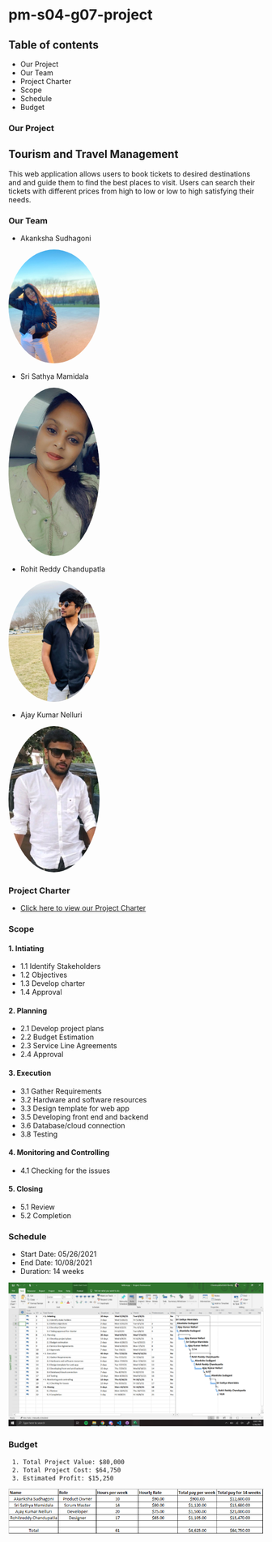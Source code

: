 # pm-s04-g07-project
## Table of contents
   * Our Project 
   * Our Team 
   * Project Charter
   * Scope 
   * Schedule 
   * Budget 

### Our Project 
  ##   Tourism and Travel Management 
   
  <P> This web application allows users to book tickets to desired destinations and and guide them to find the best places to visit. Users can search their tickets with different prices from high to low or low to high satisfying their needs. </p>

### Our Team

  * Akanksha Sudhagoni 
  
  
  <img src="images/Akanksha.jpg" alt="drawing" width="180" style="border-radius:50%" /> <br/>


  * Sri Sathya Mamidala 
  

  <img src="images/sathya.jpeg" alt="drawing" width="180" style="border-radius:50%" />  <br/>


  * Rohit Reddy Chandupatla  
  
   
   <img src="images/Rohit.jpg" alt="drawing" width="180" style="border-radius:50%" /> <br/>


  * Ajay Kumar Nelluri  
  

  <img src="images/Ajay.jfif" alt="drawing" width="180" style="border-radius:50%" /> <br/>

### Project Charter
  - [Click here to view our Project Charter](/scope/Charter.md)

### Scope
#### 1. Intiating
* 1.1 Identify Stakeholders
* 1.2 Objectives
* 1.3 Develop charter
* 1.4 Approval

#### 2. Planning
* 2.1 Develop project plans
* 2.2 Budget Estimation
* 2.3 Service Line Agreements
* 2.4 Approval

#### 3. Execution
* 3.1 Gather Requirements
* 3.2 Hardware and software resources
* 3.3 Design template for web app
* 3.5 Developing front end and backend
* 3.6 Database/cloud connection
* 3.8 Testing

#### 4. Monitoring and Controlling
* 4.1 Checking for the issues

#### 5. Closing
* 5.1 Review
* 5.2 Completion

     
### Schedule
  * Start Date: 05/26/2021 
  * End Date: 10/08/2021
  * Duration: 14 weeks
  
  <img src="/schedule/Updated.PNG" alt="Schedule1"/>
    
### Budget
     1. Total Project Value: $80,000 
     2. Total Project Cost: $64,750 
     3. Estimated Profit: $15,250 

<img src="/Budget/Budget.PNG" alt="Project Budget"/>

